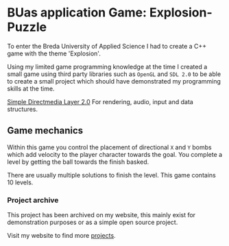 # BUas application Game: Explosion-Puzzle

To enter the Breda University of Applied Science I had to create a C++ game with the theme 'Explosion'. 

Using my limited game programming knowledge at the time I created a small game using third party libraries such as `OpenGL` and `SDL 2.0` to be able to create a small project which should have demonstrated my programming skills at the time.

[Simple Directmedia Layer 2.0](https://www.libsdl.org/) For rendering, audio, input and data structures.



## Game mechanics

Within this game you control the placement of directional `X` and `Y` bombs which add velocity to the player character towards the goal. You complete a level by getting the ball towards the finish basked.

There are usually multiple solutions to finish the level.
This game contains 10 levels.



### Project archive

This project has been archived on my website, this mainly exist for demonstration purposes or as a simple open source project.

Visit my website to find more [projects](https://jesseroffel.com/projects).
